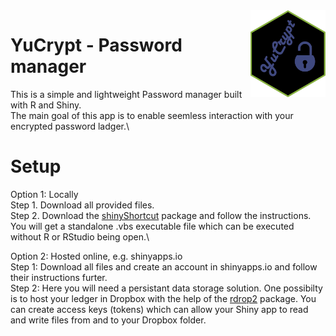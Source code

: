 <img src="YuCrypt-logo.png" align="right" width=120 height=139 alt="" />

# YuCrypt - Password manager

This is a simple and lightweight Password manager built with R and Shiny.\
The main goal of this app is to enable seemless interaction with your encrypted password ladger.\

# Setup
Option 1: Locally\
Step 1. Download all provided files.\
Step 2. Download the [shinyShortcut](https://cran.r-project.org/web/packages/shinyShortcut/README.html) package and follow the instructions. You will get a standalone .vbs executable file which can be executed without R or RStudio being open.\

Option 2: Hosted online, e.g. shinyapps.io\
Step 1: Download all files and create an account in shinyapps.io and follow their instructions furter.\
Step 2: Here you will need a persistant data storage solution. One possibilty is to host your ledger in Dropbox with the help of the [rdrop2](https://cran.r-project.org/web/packages/rdrop2/) package. You can create access keys (tokens) which can allow your Shiny app to read and write files from and to your Dropbox folder.
